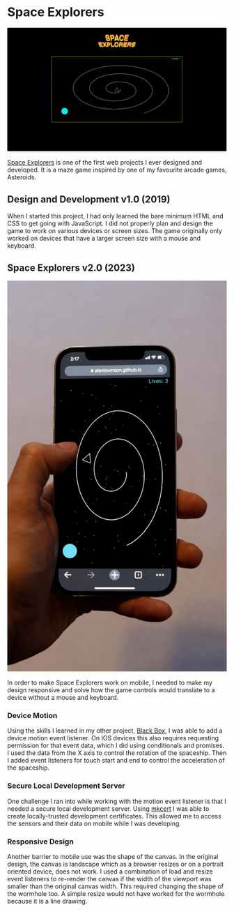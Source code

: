 # Space Explorers

![Triangle spaceship flying through a spiral maze with a glowing blue planet at the end.](/readme-assets/2019-spaceExplorers.gif)

[Space Explorers](https://alextownson.github.io/space-explorers/) is one of the first web projects I ever designed and developed. It is a maze game inspired by one of my favourite arcade games, Asteroids. 

## Design and Development v1.0 (2019)

When I started this project, I had only learned the bare minimum HTML and CSS to get going with JavaScript. I did not properly plan and design the game to work on various devices or screen sizes. The game originally only worked on devices that have a larger screen size with a mouse and keyboard. 

## Space Explorers v2.0 (2023)

[![Space Explorers being played on mobile](/readme-assets/space-explorers-demo.jpg)](https://vimeo.com/803889493)

In order to make Space Explorers work on mobile, I needed to make my design responsive and solve how the game controls would translate to a device without a mouse and keyboard. 

### Device Motion

Using the skills I learned in my other project, [Black Box](https://github.com/alextownson/black-box), I was able to add a device motion event listener. On IOS devices this also requires requesting permission for that event data, which I did using conditionals and promises. I used the data from the X axis to control the rotation of the spaceship. Then I added event listeners for touch start and end to control the acceleration of the spaceship.

### Secure Local Development Server 

One challenge I ran into while working with the motion event listener is that I needed a secure local development server. Using [mkcert](https://github.com/FiloSottile/mkcert) I was able to create locally-trusted development certificates. This allowed me to access the sensors and their data on mobile while I was developing. 

### Responsive Design 

Another barrier to mobile use was the shape of the canvas. In the original design, the canvas is landscape which as a browser resizes or on a portrait oriented device, does not work. I used a combination of load and resize event listeners to re-render the canvas if the width of the viewport was smaller than the original canvas width. This required changing the shape of the wormhole too. A simple resize would not have worked for the wormhole because it is a line drawing.